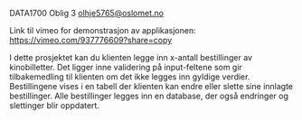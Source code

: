 DATA1700 Oblig 3
olhje5765@oslomet.no

Link til vimeo for demonstrasjon av applikasjonen: https://vimeo.com/937776609?share=copy

I dette prosjektet kan du klienten legge inn x-antall bestillinger av kinobilletter. 
Det ligger inne validering på input-feltene som gir tilbakemedling til klienten om det ikke legges inn gyldige verdier. 
Bestillingene vises i en tabell der klienten kan endre eller slette sine innlagte bestillinger. 
Alle bestillinger legges inn en database, der også endringer og slettinger blir oppdatert. 
